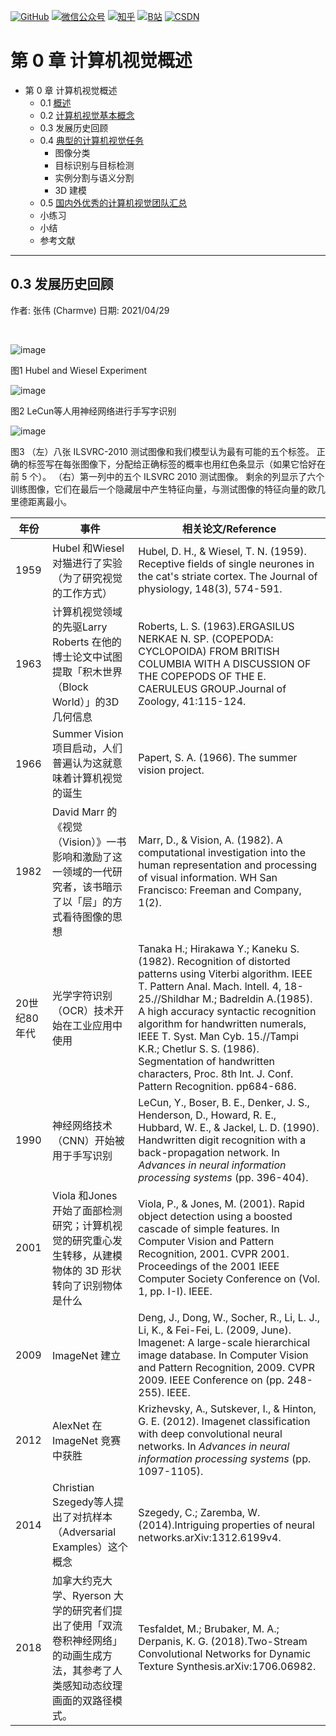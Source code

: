 <p align="left">
  <a href="https://github.com/Charmve"><img src="https://img.shields.io/badge/GitHub-@Charmve-000000.svg?logo=GitHub" alt="GitHub" target="_blank"></a>
  <a href="https://imgconvert.csdnimg.cn/aHR0cHM6Ly9tbWJpei5xcGljLmNuL21tYml6X3BuZy9aTmRoV05pYjNJUkIzZk5ldWVGZEQ4YnZ4cXlzbXRtRktUTGdFSXZOMUdnTHhDNXV0Y1VBZVJ0T0lJa0hTZTVnVGowamVtZUVOQTJJMHhiU0xjQ3VrVVEvNjQw?x-oss-process=image/format,png" target="_blank" ><img src="https://img.shields.io/badge/公众号-@迈微AI研习社-000000.svg?style=flat-square&amp;logo=WeChat" alt="微信公众号"/></a>
  <a href="https://www.zhihu.com/people/MaiweiE-com" target="_blank" ><img src="https://img.shields.io/badge/%E7%9F%A5%E4%B9%8E-@Charmve-000000.svg?style=flat-square&amp;logo=Zhihu" alt="知乎"/></a>
  <a href="https://space.bilibili.com/62079686" target="_blank"><img src="https://img.shields.io/badge/B站-@Charmve-000000.svg?style=flat-square&amp;logo=Bilibili" alt="B站"/></a>
  <a href="https://blog.csdn.net/Charmve" target="_blank"><img src="https://img.shields.io/badge/CSDN-@Charmve-000000.svg?style=flat-square&amp;logo=CSDN" alt="CSDN"/></a>
</p>

# 第 0 章 计算机视觉概述

- 第 0 章 计算机视觉概述
  - 0.1 [概述](chapter0.1_概述.md)
  - 0.2 [计算机视觉基本概念](chapter0.2_计算机视觉基本概念.md)
  - 0.3 发展历史回顾
  - 0.4 [典型的计算机视觉任务](chapter0.4_典型的计算机视觉任务.md)
      - 图像分类 
      - 目标识别与目标检测
      - 实例分割与语义分割
      - 3D 建模
  - 0.5 [国内外优秀的计算机视觉团队汇总](chapter0.5_国内外优秀的计算机视觉团队汇总.md)
  - 小练习
  - 小结
  - 参考文献
  
---

## 0.3 发展历史回顾

作者: 张伟 (Charmve)
日期: 2021/04/29


<br>

![image](https://user-images.githubusercontent.com/29084184/121769873-9b8b5780-cb98-11eb-91e9-e367753ef9cc.png)

图1 Hubel and Wiesel Experiment

![image](https://user-images.githubusercontent.com/29084184/121769995-4439b700-cb99-11eb-9226-991f2a620ef7.png)

图2 LeCun等人用神经网络进行手写字识别

![image](https://user-images.githubusercontent.com/29084184/121770500-36396580-cb9c-11eb-972b-ceb1422cb740.png)

图3 （左）八张 ILSVRC-2010 测试图像和我们模型认为最有可能的五个标签。 正确的标签写在每张图像下，分配给正确标签的概率也用红色条显示（如果它恰好在前 5 个）。 （右）第一列中的五个 ILSVRC 2010 测试图像。 剩余的列显示了六个训练图像，它们在最后一个隐藏层中产生特征向量，与测试图像的特征向量的欧几里德距离最小。

| 年份  | 事件 | 相关论文/Reference | 
|--|--|--|
|  1959      | Hubel 和Wiesel 对猫进行了实验（为了研究视觉的工作方式） | Hubel, D. H., & Wiesel, T. N. (1959). Receptive fields of single neurones in the cat's striate cortex. The Journal of physiology, 148(3), 574-591. | 
|  1963       | 计算机视觉领域的先驱Larry Roberts 在他的博士论文中试图提取「积木世界（Block World）」的3D 几何信息 | Roberts, L. S. (1963).ERGASILUS NERKAE N. SP. (COPEPODA: CYCLOPOIDA) FROM BRITISH COLUMBIA WITH A DISCUSSION OF THE COPEPODS OF THE E. CAERULEUS GROUP.Journal of Zoology, 41:115-124. | 
|  1966       | Summer Vision 项目启动，人们普遍认为这就意味着计算机视觉的诞生 | Papert, S. A. (1966). The summer vision project.|
|  1982       | David Marr 的《视觉（Vision）》一书影响和激励了这一领域的一代研究者，该书暗示了以「层」的方式看待图像的思想 | Marr, D., & Vision, A. (1982). A computational investigation into the human representation and processing of visual information. WH San Francisco: Freeman and Company, 1(2). |
| 20世纪80年代 | 光学字符识别（OCR）技术开始在工业应用中使用| Tanaka H.; Hirakawa Y.; Kaneku S. (1982). Recognition of distorted patterns using Viterbi algorithm. IEEE T. Pattern Anal. Mach. lntell. 4, 18-25.//Shildhar M.; Badreldin A.(1985). A high accuracy syntactic recognition algorithm for handwritten numerals, IEEE T. Syst. Man Cyb. 15.//Tampi K.R.; Chetlur S. S. (1986). Segmentation of handwritten characters, Proc. 8th Int. J. Conf. Pattern Recognition. pp684-686.|
|   1990      | 神经网络技术（CNN）开始被用于手写识别 | LeCun, Y., Boser, B. E., Denker, J. S., Henderson, D., Howard, R. E., Hubbard, W. E., & Jackel, L. D. (1990). Handwritten digit recognition with a back-propagation network. In *Advances in neural information processing systems* (pp. 396-404). |
|   2001      | Viola 和Jones 开始了面部检测研究；计算机视觉的研究重心发生转移，从建模物体的 3D 形状转向了识别物体是什么 | Viola, P., & Jones, M. (2001). Rapid object detection using a boosted cascade of simple features. In Computer Vision and Pattern Recognition, 2001. CVPR 2001. Proceedings of the 2001 IEEE Computer Society Conference on (Vol. 1, pp. I-I). IEEE. |
|   2009      | ImageNet 建立 | Deng, J., Dong, W., Socher, R., Li, L. J., Li, K., & Fei-Fei, L. (2009, June). Imagenet: A large-scale hierarchical image database. In Computer Vision and Pattern Recognition, 2009. CVPR 2009. IEEE Conference on (pp. 248-255). IEEE.|
|   2012      | AlexNet 在ImageNet 竞赛中获胜 | Krizhevsky, A., Sutskever, I., & Hinton, G. E. (2012). Imagenet classification with deep convolutional neural networks. In *Advances in neural information processing systems* (pp. 1097-1105).|
|   2014      | Christian Szegedy等人提出了对抗样本（Adversarial Examples）这个概念 | Szegedy, C.; Zaremba, W. (2014).Intriguing properties of neural networks.arXiv:1312.6199v4.|
|   2018      | 加拿大约克大学、Ryerson 大学的研究者们提出了使用「双流卷积神经网络」的动画生成方法，其参考了人类感知动态纹理画面的双路径模式。 | Tesfaldet, M.; Brubaker, M. A.; Derpanis, K. G. (2018).Two-Stream Convolutional Networks for Dynamic Texture Synthesis.arXiv:1706.06982.|
